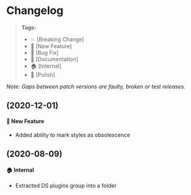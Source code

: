 Changelog
=========

> **Tags:**
> - :boom:       [Breaking Change]
> - :rocket:     [New Feature]
> - :bug:        [Bug Fix]
> - :memo:       [Documentation]
> - :house:      [Internal]
> - :nail_care:  [Polish]

_Note: Gaps between patch versions are faulty, broken or test releases._

## (2020-12-01)

#### :rocket: New Feature

* Added ability to mark styles as obsolescence

## (2020-08-09)

#### :house: Internal

*  Extracted DS plugins group into a folder
